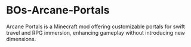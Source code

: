 # BOs-Arcane-Portals
Arcane Portals is a Minecraft mod offering customizable portals for swift travel and RPG immersion, enhancing gameplay without introducing new dimensions.
